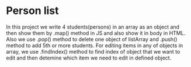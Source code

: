 # Person list

In this project we write 4 students(persons) in an array as an object and then show them by .map() method in JS and also show it in body in HTML. Also we use .pop() method to delete one object of listArray and .push() method to add 5th or more students. For editing items in any of objects in array, we use .findIndex() method to find index of object that we want to edit and then detemine which item we need to edit in defined object.